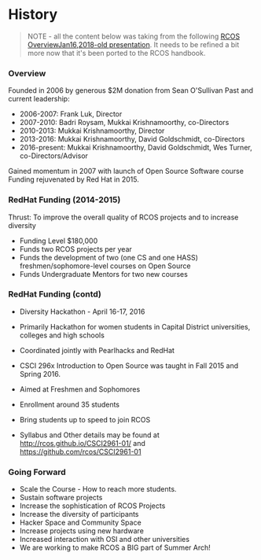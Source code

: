 # History

<!-- Overview -->
<!-- from Google Drive document, 'RCOS History-June 2017' -->

<!-- RCOS was founded in 2006 from a generous donation of $2,000,000 from Mr. Sean O’Sullivan ‘85. I think that Dr. P. Hajela (Dean of Undergraduate education at that time) and Dr. F. Luk (Professor of Computer Science) were instrumental in getting the fund. You will see a document describing RCOS Rationale in this directory. -->

<!-- Initial donation was to the tune of $250,000.  Dr. Luk was the first director of this center (I think). On Dr. Luk’s resignation in 2007,  a call for directorship went to a few CS faculty members in March 2007.  The directorship has to be joint between Computer Science Department and Computer and Systems Engineering Department. Dr. B. Roysam was appointed from computer systems engineering department I was appointed from the computer science department. (I was the only person who volunteered ) -->

> NOTE - all the content below was taking from the following [RCOS OverviewJan16,2018-old presentation](https://docs.google.com/presentation/d/1mX6wNaIBUDo1RnLvu1POPQGLMi4wp8OA44SbA5C7xHM/edit#slide=id.g827926ff0_0_0). It needs to be refined a bit more now that it's been ported to the RCOS handbook.

### Overview

Founded in 2006 by generous $2M donation
from Sean O'Sullivan
Past and current leadership:
- 2006-2007: Frank Luk, Director
- 2007-2010: Badri Roysam, Mukkai Krishnamoorthy, co-Directors
- 2010-2013: Mukkai Krishnamoorthy, Director
- 2013-2016: Mukkai Krishnamoorthy, David Goldschmidt, co-Directors
- 2016-present: Mukkai Krishnamoorthy, David Goldschmidt, Wes Turner, co-Directors/Advisor

Gained momentum in 2007 with launch of Open Source Software course
Funding rejuvenated by Red Hat in 2015.

<!-- ### Mission Statement -->

<!-- > To provide a creative, intellectual, and entrepreneurial outlet for students to use the latest open-source software platforms to develop applications that solve societal problems. -->

<!-- ###### -->

<!-- ### Hack Prizes (sampling) -->

<!-- Chris Sprague (RCOS member) and his team team won an award in the Spark Innovation competition held on March 25, 2017 at Syracuse. -->

<!-- Charlie You’18 Third place in the Change the World Challenge, Spring 2017 for Chloe.a -->

<!-- Kathleen Burkhardt'19 for her RedFlag Project in HackRPI 2016 which won an award Best Domain and HackHarassment Project -->

<!-- Josh Makkinen '16 won Google API Prize (Bose Speaker) and the Best Hardware Hack (ssd) in  HackRPI 2015. -->

<!-- Jim Boulter '17 and Kiana McNellis '17 won the jetblue API award at YHack 2015 -->

<!-- Eric Zhang ‘17 won the grandprize in YHack 2015 -->

<!-- Aaron Perl '18 won the "Best Hardware Hack" in the HackRU 2015 (Hackathon at Rutgers University). -->

<!-- Jacob Martin, Noah Goldman, Erin Quin, Satoshi Masura are  finalists in HackUMass’15 -->

<!-- ### OSI Membership -->

<!-- We Became an Affiliate Member of OSI -->

### RedHat Funding (2014-2015)

Thrust: To improve the overall quality of RCOS projects and to increase diversity

- Funding Level $180,000
- Funds two RCOS projects per year
- Funds the development of two (one CS and one HASS) freshmen/sophomore-level courses on Open Source
- Funds Undergraduate Mentors for two new courses


### RedHat Funding (contd)
- Diversity Hackathon - April 16-17, 2016
- Primarily Hackathon for women students in Capital District universities, colleges and high schools
- Coordinated jointly with Pearlhacks and RedHat

- CSCI 296x Introduction to Open Source was taught in Fall 2015 and Spring 2016.
- Aimed at Freshmen and Sophomores
- Enrollment around 35 students
- Bring students up to speed to join RCOS
- Syllabus and Other details may be found at http://rcos.github.io/CSCI2961-01/ and https://github.com/rcos/CSCI2961-01

### Going Forward
- Scale the Course - How to reach more students.
- Sustain software projects
- Increase the sophistication of RCOS Projects
- Increase the diversity of participants
- Hacker Space and Community Space
- Increase projects using new hardware
- Increased interaction with OSI and other universities
- We are working to make RCOS a BIG part of Summer Arch!
